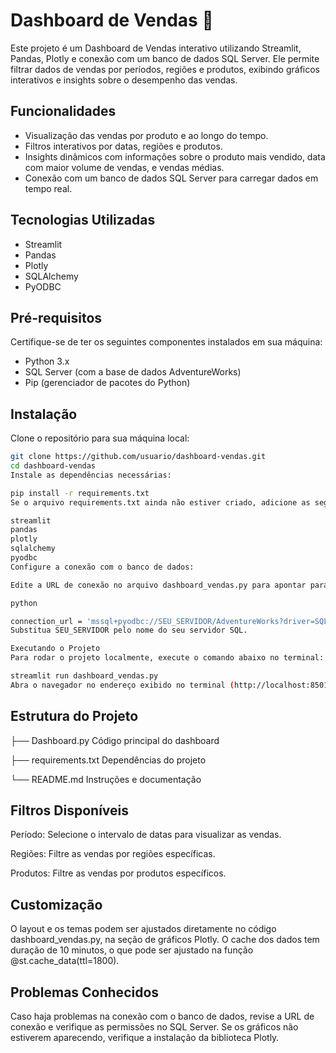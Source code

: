 # Dashboard de Vendas 🛒

Este projeto é um Dashboard de Vendas interativo utilizando Streamlit, Pandas, Plotly e conexão com um banco de dados SQL Server. Ele permite filtrar dados de vendas por períodos, regiões e produtos, exibindo gráficos interativos e insights sobre o desempenho das vendas.

## Funcionalidades

- Visualização das vendas por produto e ao longo do tempo.
- Filtros interativos por datas, regiões e produtos.
- Insights dinâmicos com informações sobre o produto mais vendido, data com maior volume de vendas, e vendas médias.
- Conexão com um banco de dados SQL Server para carregar dados em tempo real.

## Tecnologias Utilizadas

- Streamlit
- Pandas
- Plotly
- SQLAlchemy
- PyODBC

## Pré-requisitos

Certifique-se de ter os seguintes componentes instalados em sua máquina:

- Python 3.x
- SQL Server (com a base de dados AdventureWorks)
- Pip (gerenciador de pacotes do Python)

## Instalação

Clone o repositório para sua máquina local:

```bash
git clone https://github.com/usuario/dashboard-vendas.git
cd dashboard-vendas
Instale as dependências necessárias:

pip install -r requirements.txt
Se o arquivo requirements.txt ainda não estiver criado, adicione as seguintes linhas ao arquivo:

streamlit
pandas
plotly
sqlalchemy
pyodbc
Configure a conexão com o banco de dados:

Edite a URL de conexão no arquivo dashboard_vendas.py para apontar para o seu servidor SQL e banco de dados:

python

connection_url = 'mssql+pyodbc://SEU_SERVIDOR/AdventureWorks?driver=SQL+Server&trusted_connection=yes'
Substitua SEU_SERVIDOR pelo nome do seu servidor SQL.

Executando o Projeto
Para rodar o projeto localmente, execute o comando abaixo no terminal:

streamlit run dashboard_vendas.py
Abra o navegador no endereço exibido no terminal (http://localhost:8501) para acessar o Dashboard de Vendas.

```

## Estrutura do Projeto

├── Dashboard.py Código principal do dashboard

├── requirements.txt Dependências do projeto

└── README.md Instruções e documentação

## Filtros Disponíveis

Período: Selecione o intervalo de datas para visualizar as vendas.

Regiões: Filtre as vendas por regiões específicas.

Produtos: Filtre as vendas por produtos específicos.

## Customização

O layout e os temas podem ser ajustados diretamente no código dashboard_vendas.py, na seção de gráficos Plotly. O cache dos dados tem duração de 10 minutos, o que pode ser ajustado na função @st.cache_data(ttl=1800).

## Problemas Conhecidos

Caso haja problemas na conexão com o banco de dados, revise a URL de conexão e verifique as permissões no SQL Server.
Se os gráficos não estiverem aparecendo, verifique a instalação da biblioteca Plotly.
